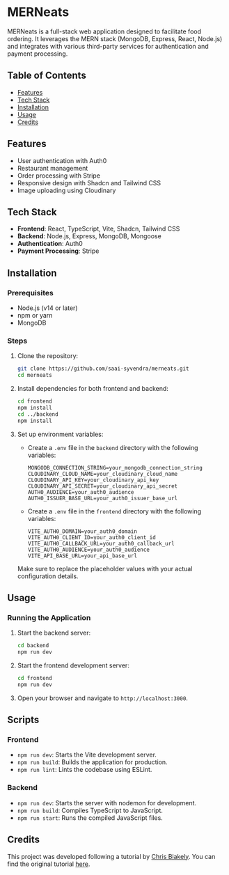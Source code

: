 # MERNeats

MERNeats is a full-stack web application designed to facilitate food ordering. It leverages the MERN stack (MongoDB, Express, React, Node.js) and integrates with various third-party services for authentication and payment processing.

## Table of Contents

- [Features](#features)
- [Tech Stack](#tech-stack)
- [Installation](#installation)
- [Usage](#usage)
- [Credits](#credits)

## Features

- User authentication with Auth0
- Restaurant management
- Order processing with Stripe
- Responsive design with Shadcn and Tailwind CSS
- Image uploading using Cloudinary

## Tech Stack

- **Frontend**: React, TypeScript, Vite, Shadcn, Tailwind CSS
- **Backend**: Node.js, Express, MongoDB, Mongoose
- **Authentication**: Auth0
- **Payment Processing**: Stripe

## Installation

### Prerequisites

- Node.js (v14 or later)
- npm or yarn
- MongoDB

### Steps

1. Clone the repository:

    ```bash
    git clone https://github.com/saai-syvendra/merneats.git
    cd merneats
    ```

2. Install dependencies for both frontend and backend:

    ```bash
    cd frontend
    npm install
    cd ../backend
    npm install
    ```

3. Set up environment variables:

    - Create a `.env` file in the `backend` directory with the following variables:

        ```env
        MONGODB_CONNECTION_STRING=your_mongodb_connection_string
        CLOUDINARY_CLOUD_NAME=your_cloudinary_cloud_name
        CLOUDINARY_API_KEY=your_cloudinary_api_key
        CLOUDINARY_API_SECRET=your_cloudinary_api_secret
        AUTH0_AUDIENCE=your_auth0_audience
        AUTH0_ISSUER_BASE_URL=your_auth0_issuer_base_url
        ```

    - Create a `.env` file in the `frontend` directory with the following variables:

        ```env
        VITE_AUTH0_DOMAIN=your_auth0_domain
        VITE_AUTH0_CLIENT_ID=your_auth0_client_id
        VITE_AUTH0_CALLBACK_URL=your_auth0_callback_url
        VITE_AUTH0_AUDIENCE=your_auth0_audience
        VITE_API_BASE_URL=your_api_base_url
        ```

    Make sure to replace the placeholder values with your actual configuration details.

## Usage

### Running the Application

1. Start the backend server:

    ```bash
    cd backend
    npm run dev
    ```

2. Start the frontend development server:

    ```bash
    cd frontend
    npm run dev
    ```

3. Open your browser and navigate to `http://localhost:3000`.

## Scripts

### Frontend

- `npm run dev`: Starts the Vite development server.
- `npm run build`: Builds the application for production.
- `npm run lint`: Lints the codebase using ESLint.

### Backend

- `npm run dev`: Starts the server with nodemon for development.
- `npm run build`: Compiles TypeScript to JavaScript.
- `npm run start`: Runs the compiled JavaScript files.

## Credits

This project was developed following a tutorial by [Chris Blakely](https://github.com/chrisblakely01). You can find the original tutorial [here](https://www.youtube.com/watch?v=ardeKHEN1j4).
